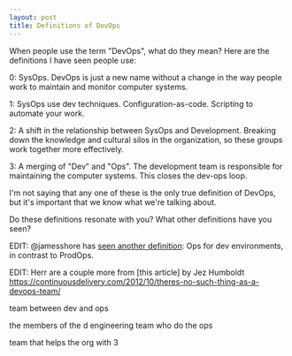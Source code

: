 ```yaml
---
layout: post
title: Definitions of DevOps
---
```


When people use the term "DevOps", what do they mean? Here are the definitions I have seen people use:

0: SysOps. DevOps is just a new name without a change in the way people work to maintain and monitor computer systems.

1: SysOps use dev techniques. Configuration-as-code. Scripting to automate your work.

2: A shift in the relationship between SysOps and Development. Breaking down the knowledge and cultural silos in the organization, so these groups work together more effectively.

3: A merging of "Dev" and "Ops". The development team is responsible for maintaining the computer systems. This closes the dev-ops loop.

I'm not saying that any one of these is the only true definition of DevOps, but it's important that we know what we're talking about.

Do these definitions resonate with you? What other definitions have you seen?

EDIT: @jamesshore has [seen another definition](https://twitter.com/jamesshore/status/1086510556201213952): Ops for dev environments, in contrast to ProdOps. 

EDIT: Herr are a couple more from [this article] by Jez Humboldt 
https://continuousdelivery.com/2012/10/theres-no-such-thing-as-a-devops-team/

team between dev and ops

the members of the d engineering team who do the ops

team that helps the org with 3

